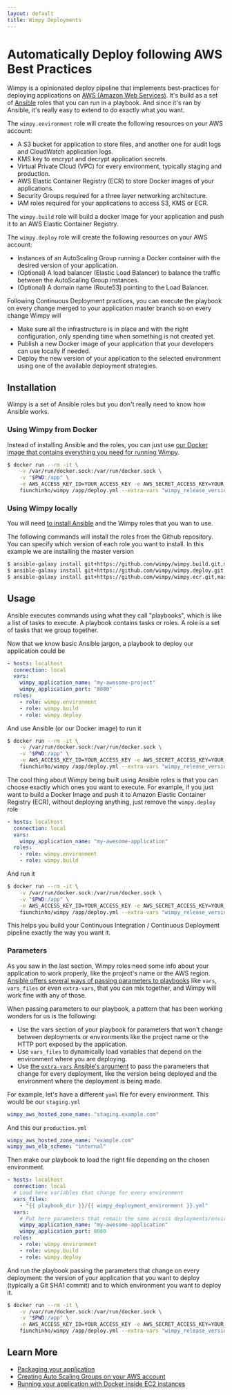```yaml
---
layout: default
title: Wimpy Deployments
---
```


# Automatically Deploy following AWS Best Practices
Wimpy is a opinionated deploy pipeline that implements best-practices for deploying applications on [AWS (Amazon Web Services)](https://aws.amazon.com/).
It's build as a set of [Ansible](https://www.ansible.com/) roles that you can run in a playbook. And since it's ran by Ansible, it's really easy to extend to do exactly what you want.

The `wimpy.environment` role will create the following resources on your AWS account:
- A S3 bucket for application to store files, and another one for audit logs and CloudWatch application logs.
- KMS key to encrypt and decrypt application secrets.
- Virtual Private Cloud (VPC) for every environment, typically staging and production.
- AWS Elastic Container Registry (ECR) to store Docker images of your applications.
- Security Groups required for a three layer networking architecture.
- IAM roles required for your applications to access S3, KMS or ECR.

The `wimpy.build` role will build a docker image for your application and push it to an AWS Elastic Container Registry.

The `wimpy.deploy` role will create the following resources on your AWS account: 
- Instances of an AutoScaling Group running a Docker container with the desired version of your application.
- (Optional) A load balancer (Elastic Load Balancer) to balance the traffic between the AutoScaling Group instances.
- (Optional) A domain name (Route53) pointing to the Load Balancer.

Following Continuous Deployment practices, you can execute the playbook on every change merged to your application master branch so on every change Wimpy will
- Make sure all the infrastructure is in place and with the right configuration, only spending time when something is not created yet.
- Publish a new Docker image of your application that your developers can use locally if needed.
- Deploy the new version of your application to the selected environment using one of the available deployment strategies.

## Installation
Wimpy is a set of Ansible roles but you don't really need to know how Ansible works.

### Using Wimpy from Docker
Instead of installing Ansible and the roles, you can just use [our Docker image that contains everything you need for running Wimpy](https://github.com/wimpy/docker).

```bash
$ docker run --rm -it \
    -v /var/run/docker.sock:/var/run/docker.sock \
    -v "$PWD:/app" \
    -e AWS_ACCESS_KEY_ID=YOUR_ACCESS_KEY -e AWS_SECRET_ACCESS_KEY=YOUR_SECRET_KEY \
    fiunchinho/wimpy /app/deploy.yml --extra-vars "wimpy_release_version=`git rev-parse HEAD` wimpy_deployment_environment=production"
```

### Using Wimpy locally
You will need [to install Ansible](https://docs.ansible.com/ansible/intro_installation.html) and the Wimpy roles that you wan to use.

The following commands will install the roles from the Github repository. You can specify which version of each role you want to install. In this example we are installing the master version

```bash
$ ansible-galaxy install git+https://github.com/wimpy/wimpy.build.git,master
$ ansible-galaxy install git+https://github.com/wimpy/wimpy.deploy.git,master
$ ansible-galaxy install git+https://github.com/wimpy/wimpy.ecr.git,master
```

## Usage
Ansible executes commands using what they call "playbooks", which is like a list of tasks to execute.
A playbook contains tasks or roles. A role is a set of tasks that we group together.

Now that we know basic Ansible jargon, a playbook to deploy our application could be
```yaml
- hosts: localhost
  connection: local
  vars:
    wimpy_application_name: "my-awesome-project"
    wimpy_application_port: "8080"
  roles:
    - role: wimpy.environment
    - role: wimpy.build
    - role: wimpy.deploy
```

And use Ansible (or our Docker image) to run it

```bash
$ docker run --rm -it \
    -v /var/run/docker.sock:/var/run/docker.sock \
    -v "$PWD:/app" \
    -e AWS_ACCESS_KEY_ID=YOUR_ACCESS_KEY -e AWS_SECRET_ACCESS_KEY=YOUR_SECRET_KEY \
    fiunchinho/wimpy /app/deploy.yml --extra-vars "wimpy_release_version=v1.2.3 wimpy_deployment_environment=production"
```

The cool thing about Wimpy being built using Ansible roles is that you can choose exactly which ones you want to execute.
For example, if you just want to build a Docker Image and push it to Amazon Elastic Container Registry (ECR), without deploying anything, just remove the `wimpy.deploy` role

```yaml
- hosts: localhost
  connection: local
  vars:
    wimpy_application_name: "my-awesome-application"
  roles:
    - role: wimpy.environment
    - role: wimpy.build
```

And run it

```bash
$ docker run --rm -it \
    -v /var/run/docker.sock:/var/run/docker.sock \
    -v "$PWD:/app" \
    -e AWS_ACCESS_KEY_ID=YOUR_ACCESS_KEY -e AWS_SECRET_ACCESS_KEY=YOUR_SECRET_KEY \
    fiunchinho/wimpy /app/deploy.yml --extra-vars "wimpy_release_version=`git rev-parse HEAD`"
```

This helps you build your Continuous Integration / Continuous Deployment pipeline exactly the way you want it.

### Parameters
As you saw in the last section, Wimpy roles need some info about your application to work properly, like the project's name or the AWS region.
[Ansible offers several ways of passing parameters to playbooks](https://docs.ansible.com/ansible/playbooks_variables.html) like `vars`, `vars_files` or even `extra-vars`, that you can mix together, and Wimpy will work fine with any of those.

When passing parameters to our playbook, a pattern that has been working wonders for us is the following:
- Use the vars section of your playbook for parameters that won't change between deployments or environments like the project name or the HTTP port exposed by the application.
- Use `vars_files` to dynamically load variables that depend on the environment where you are deploying.
- Use [the `extra-vars` Ansible's argument](https://docs.ansible.com/ansible/playbooks_variables.html#passing-variables-on-the-command-line) to pass the parameters that change for every deployment, like the version being deployed and the environment where the deployment is being made.

For example, let's have a different `yaml` file for every environment. This would be our `staging.yml`

```yaml
wimpy_aws_hosted_zone_name: "staging.example.com"
```

And this our `production.yml`

```yaml
wimpy_aws_hosted_zone_name: "example.com"
wimpy_aws_elb_scheme: "internal"
```

Then make our playbook to load the right file depending on the chosen environment.

```yaml
- hosts: localhost
  connection: local
  # Load here variables that change for every environment
  vars_files:
    - "{{ playbook_dir }}/{{ wimpy_deployment_environment }}.yml"
  vars:
    # Put here parameters that remain the same across deployments/environments
    wimpy_application_name: "my-awesome-application"
    wimpy_application_port: 8080
  roles:
    - role: wimpy.environment
    - role: wimpy.build
    - role: wimpy.deploy

```

And run the playbook passing the parameters that change on every deployment: the version of your application that you want to deploy (typically a Git SHA1 commit) and to which environment you want to deploy it.

```bash
$ docker run --rm -it \
    -v /var/run/docker.sock:/var/run/docker.sock \
    -v "$PWD:/app" \
    -e AWS_ACCESS_KEY_ID=YOUR_ACCESS_KEY -e AWS_SECRET_ACCESS_KEY=YOUR_SECRET_KEY \
    fiunchinho/wimpy /app/deploy.yml --extra-vars "wimpy_release_version=git rev-parse HEAD wimpy_deployment_environment=production"
```

## Learn More
- [Packaging your application](building.md)
- [Creating Auto Scaling Groups on your AWS account](deploy.md)
- [Running your application with Docker inside EC2 instances](running.md)
